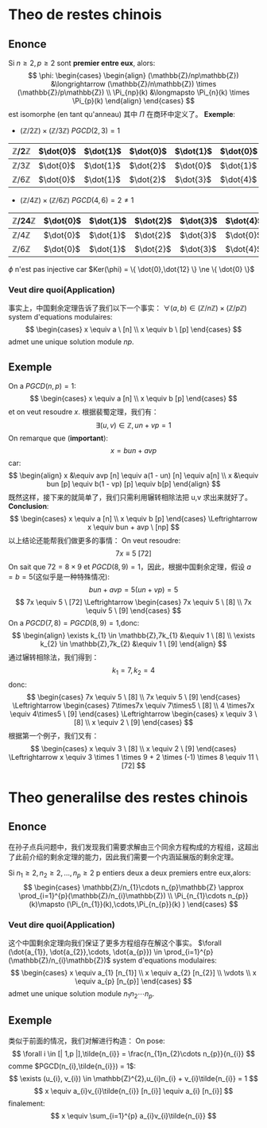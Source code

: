 # Theo de restes chinois
## Enonce
Si $n \ge 2,p \ge 2$ sont **premier entre eux**, alors:
$$
\phi:
\begin{cases}
\begin{align}
(\mathbb{Z}/np\mathbb{Z}) &\longrightarrow (\mathbb{Z}/n\mathbb{Z}) \times (\mathbb{Z}/p\mathbb{Z}) \\
\Pi_{np}(k) &\longmapsto \Pi_{n}(k) \times \Pi_{p}(k)
\end{align}
\end{cases}
$$
est isomorphe (en tant qu'anneau) 
其中 $\Pi$ 在商环中定义了。
**Exemple**:
- $(\mathbb{Z}/2\mathbb{Z}) \times (\mathbb{Z}/3\mathbb{Z})$
$PGCD(2,3) = 1$

|$\mathbb{Z}/2\mathbb{Z}$|$\dot{0}$|$\dot{1}$|$\dot{0}$|$\dot{1}$|$\dot{0}$|$\dot{1}$|
|---|---|---|---|---|---|---|
|$\mathbb{Z}/3\mathbb{Z}$|$\dot{0}$|$\dot{1}$|$\dot{2}$|$\dot{0}$|$\dot{1}$|$\dot{2}$|
|$\mathbb{Z}/6\mathbb{Z}$|$\dot{0}$|$\dot{1}$|$\dot{2}$|$\dot{3}$|$\dot{4}$|$\dot{5}$|
- $(\mathbb{Z}/4\mathbb{Z}) \times (\mathbb{Z}/6\mathbb{Z})$
$PGCD(4,6) = 2 \ne 1$

| $\mathbb{Z}/24\mathbb{Z}$ | $\dot{0}$ | $\dot{1}$ | $\dot{2}$ | $\dot{3}$ | $\dot{4}$ | $\dot{5}$ | $\dot{6}$ | $\dot{7}$ | $\dot{8}$ | $\dot{9}$ | $\dot{10}$ | $\dot{11}$ | $\dot{12}$ | $\dot{13}$ | $\dot{14}$ | $\dot{15}$ | $\dot{16}$ | $\dot{17}$ | $\dot{18}$ | $\dot{19}$ | $\dot{20}$ | $\dot{21}$ | $\dot{22}$ | $\dot{23}$ |
| ---- | ---- | ---- | ---- | ---- | ---- | ---- | ---- | ---- | ---- | ---- | ---- | ---- | ---- | ---- | ---- | ---- | ---- | ---- | ---- | ---- | ---- | ---- | ---- | ---- |
| $\mathbb{Z}/4\mathbb{Z}$ | $\dot{0}$ | $\dot{1}$ | $\dot{2}$ | $\dot{3}$ | $\dot{0}$ | $\dot{1}$ | $\dot{2}$ | $\dot{3}$ | $\dot{0}$ | $\dot{1}$ | $\dot{2}$ | $\dot{3}$ | $\dot{0}$ | $\dot{1}$ | $\dot{2}$ | $\dot{3}$ | $\dot{0}$ | $\dot{1}$ | $\dot{2}$ | $\dot{3}$ | $\dot{0}$ | $\dot{1}$ | $\dot{2}$ | $\dot{3}$ |
| $\mathbb{Z}/6\mathbb{Z}$ | $\dot{0}$ | $\dot{1}$ | $\dot{2}$ | $\dot{3}$ | $\dot{4}$ | $\dot{5}$ | $\dot{0}$ | $\dot{1}$ | $\dot{2}$ | $\dot{3}$ | $\dot{4}$ | $\dot{5}$ | $\dot{0}$ | $\dot{1}$ | $\dot{2}$ | $\dot{3}$ | $\dot{4}$ | $\dot{5}$ | $\dot{0}$ | $\dot{1}$ | $\dot{2}$ | $\dot{3}$ | $\dot{4}$ | $\dot{5}$ |
$\phi$ n'est pas injective car $Ker(\phi) = \{ \dot{0},\dot{12} \} \ne \{ \dot{0} \}$

### Veut dire quoi(Application)
事实上，中国剩余定理告诉了我们以下一个事实：
$\forall (a, b) \in (\mathbb{Z}/n\mathbb{Z}) \times (\mathbb{Z}/p\mathbb{Z})$ system d'equations modulaires:
$$
\begin{cases}
x \equiv a \ [n] \\
x \equiv b \ [p]
\end{cases}
$$
admet une unique solution module $np$.

## Exemple
On a $PGCD(n,p) = 1$:
$$
\begin{cases}
x \equiv a [n] \\
x \equiv b [p]
\end{cases}
$$
et on veut resoudre $x$. 根据裴蜀定理，我们有：
$$
\exists(u,v) \in \mathbb{Z},un + vp = 1
$$
On remarque que (**important**):
$$
x = bun + avp
$$
car:
$$
\begin{align}
x &\equiv avp [n] \equiv a(1 - un) [n] \equiv a[n] \\
x &\equiv bun [p] \equiv b(1 - vp) [p] \equiv b[p]
\end{align}
$$
既然这样，接下来的就简单了，我们只需利用辗转相除法把 u,v 求出来就好了。
**Conclusion**:
$$
\begin{cases}
x \equiv a [n] \\
x \equiv b [p]
\end{cases}
\Leftrightarrow
x \equiv bun + avp \ [np]
$$
以上结论还能帮我们做更多的事情：
On veut resoudre:
$$
7x \equiv 5 \ [72]
$$
On sait que $72 = 8 \times 9$ et $PGCD(8,9) = 1$，因此，根据中国剩余定理，假设 $a = b = 5$(这似乎是一种特殊情况):
$$
bun + avp = 5(un + vp) = 5
$$
$$
7x \equiv 5 \ [72] \Leftrightarrow
\begin{cases}
7x \equiv 5 \ [8] \\
7x \equiv 5 \ [9]
\end{cases}
$$
On a $PGCD(7,8) = PGCD(8,9) = 1$,donc:
$$
\begin{align}
\exists k_{1} \in \mathbb{Z},7k_{1} &\equiv 1 \ [8] \\
\exists k_{2} \in \mathbb{Z},7k_{2} &\equiv 1 \ [9]
\end{align}
$$
通过辗转相除法，我们得到：
$$
k_{1} = 7,k_{2} = 4
$$
donc:
$$
\begin{cases}
7x \equiv 5 \ [8] \\
7x \equiv 5 \ [9]
\end{cases}
\Leftrightarrow
\begin{cases}
7\times7x \equiv 7\times5 \ [8] \\
4 \times7x \equiv 4\times5 \ [9]
\end{cases}
\Leftrightarrow
\begin{cases}
x \equiv 3 \ [8] \\
x \equiv 2 \ [9]
\end{cases}
$$
 根据第一个例子，我们又有：
 $$
\begin{cases}
x \equiv 3 \ [8] \\
x \equiv 2 \ [9]
\end{cases}
\Leftrightarrow
x \equiv 3 \times 1 \times 9 + 2 \times (-1) \times 8 \equiv 11 \ [72]
 $$

# Theo generalilse des restes chinois
## Enonce
在孙子点兵问题中，我们发现我们需要求解由三个同余方程构成的方程组，这超出了此前介绍的剩余定理的能力，因此我们需要一个内涵延展版的剩余定理。

Si $n_{1} \ge 2,n_{2} \ge 2,\dots, n_{p} \ge 2$ p entiers deux a deux premiers entre eux,alors:
$$
\begin{cases}
\mathbb{Z}/n_{1}\cdots n_{p}\mathbb{Z} \approx \prod_{i=1}^{p}(\mathbb{Z}/n_{i}\mathbb{Z}) \\
\Pi_{n_{1}\cdots n_{p}}(k)\mapsto (\Pi_{n_{1}}(k),\cdots,\Pi_{n_{p}}(k) )
\end{cases}
$$
### Veut dire quoi(Application)
这个中国剩余定理向我们保证了更多方程组存在解这个事实。
$\forall (\dot{a_{1}}, \dot{a_{2}},\cdots, \dot{a_{p}}) \in \prod_{i=1}^{p}(\mathbb{Z}/n_{i}\mathbb{Z})$ system d'equations modulaires:
$$
\begin{cases}
x \equiv a_{1} [n_{1}] \\
x \equiv a_{2} [n_{2}] \\
\vdots \\
x \equiv a_{p} [n_{p}]
\end{cases}
$$
admet une unique solution module $n_{1}n_{2}\cdots n_{p}$.

## Exemple
类似于前面的情况，我们对解进行构造：
On pose:
$$
\forall i \in [| 1,p |],\tilde{n_{i}} = \frac{n_{1}n_{2}\cdots n_{p}}{n_{i}}
$$
comme $PGCD(n_{i},\tilde{n_{i}}) = 1$:
$$
\exists (u_{i}, v_{i}) \in \mathbb{Z}^{2},u_{i}n_{i} + v_{i}\tilde{n_{i}} = 1
$$
$$
x \equiv a_{i}v_{i}\tilde{n_{i}} [n_{i}] \equiv a_{i} [n_{i}]
$$
finalement:
$$
x \equiv \sum_{i=1}^{p} a_{i}v_{i}\tilde{n_{i}}
$$